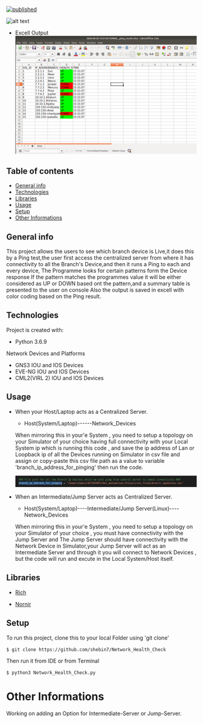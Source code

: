 [![published](https://static.production.devnetcloud.com/codeexchange/assets/images/devnet-published.svg)](https://developer.cisco.com/codeexchange/github/repo/shebin7/Network_Health_Check)



![alt text](https://github.com/shebin7/Network_Health_Check/blob/master/Advance_Ping_Dev.gif)

* Excell Output
![alt text](https://github.com/shebin7/Network_Health_Check/blob/master/Snapshots/Excell_Status.png)

## Table of contents
* [General info](#general-info)
* [Technologies](#technologies)
* [Libraries](#libraries)
* [Usage](#usage)
* [Setup](#setup)
* [Other Informations](#other-informations)


## General info
This project allows the users to see which branch device is Live,it does this by a Ping test,the user first access the centralized server from where it has 
connectivity to all the Branch's Device,and then it runs a Ping to each and every device, The Programme looks for certain patterns form the Device response 
If the pattern matches the programmes value it will be either considered as UP or DOWN based ont the pattern,and a summary table is presented to the user on console
Also the output is saved in excell with color coding based on the Ping result.

## Technologies
Project is created with:
* Python 3.6.9

Network Devices and Platforms
* GNS3 IOU and IOS Devices
* EVE-NG IOU and IOS Devices
* CML2(VIRL 2) IOU and IOS Devices

## Usage

* When your Host/Laptop acts as a Centralized Server.

  * Host(System/Laptop)------Network_Devices

  When mirroring this in your'e System , you need to setup a topology on your Simulator of your choice having full connectivity with your Local System ip which is running this code , and save the ip address of Lan or Loopback ip of all the Devices running on Simulator in csv file and assign or copy-paste this csv file path as a value to variable 'branch_ip_address_for_pinging' then run the code.

  ![alt text](https://github.com/shebin7/Network_Health_Check/blob/master/Snapshots/snap_assign_branch_ip.png)


* When an Intermediate/Jump Server acts as Centralized Server.

  * Host(System/Laptop)----Intermediate/Jump Server(Linux)----Network_Devices  

  When mirroring this in your'e System , you need to setup a topology on your Simulator of your choice , you must have connectivity with the Jump Server and The Jump Server should have connectivity with the Network Device in Simulator,your Jump Server will act as an Intermediate Server and through it you will connect to Network Devices , but the code will run and excute in the Local System/Host itself. 



## Libraries
 * [Rich](https://rich.readthedocs.io/en/latest/)

 * [Nornir](https://nornir.readthedocs.io/en/latest/)


	
## Setup
To run this project, clone this to your local Folder using 'git clone'

```
$ git clone https://github.com/shebin7/Network_Health_Check
```
Then run it from IDE or from Terminal 
```
$ python3 Network_Health_Check.py
```

# Other Informations
Working on adding an Option for Intermediate-Server or Jump-Server.

